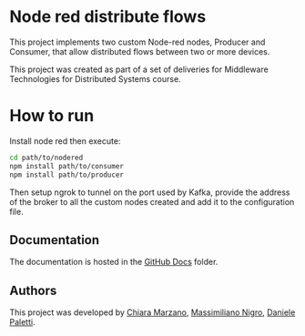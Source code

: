 # Node red distribute flows

This project implements two custom Node-red nodes, Producer and Consumer, that allow distributed flows between two or more devices.

This project was created as part of a set of deliveries for Middleware Technologies for Distributed Systems course.

# How to run
Install node red then execute:
```sh
cd path/to/nodered
npm install path/to/consumer
npm install path/to/producer
```
Then setup ngrok to tunnel on the port used by Kafka, provide the address of the broker to all the custom nodes created and add it to the configuration file.

## Documentation
The documentation is hosted in the [GitHub Docs] folder.


## Authors
This project was developed by [Chiara Marzano](mailto:chiara.marzano@mail.polimi.it), [Massimiliano Nigro](mailto:massimiliano.nigro@mail.polimi.it), [Daniele Paletti](mailto:daniele.paletti@mail.polimi.it).

[GitHub Docs]: https://github.com/Massimilianonigro/node-red-distributed-flows/resources/report.pdf
